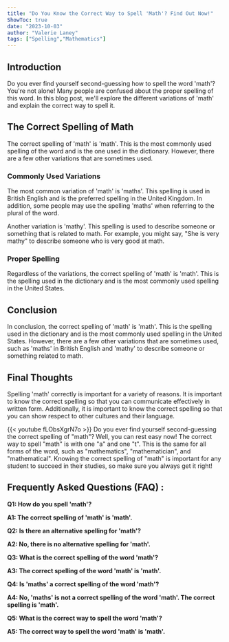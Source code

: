 ```yaml
---
title: "Do You Know the Correct Way to Spell 'Math'? Find Out Now!"
ShowToc: true 
date: "2023-10-03"
author: "Valerie Laney" 
tags: ["Spelling","Mathematics"]
---
```

## Introduction 

Do you ever find yourself second-guessing how to spell the word 'math'? You're not alone! Many people are confused about the proper spelling of this word. In this blog post, we'll explore the different variations of 'math' and explain the correct way to spell it. 

## The Correct Spelling of Math

The correct spelling of 'math' is 'math'. This is the most commonly used spelling of the word and is the one used in the dictionary. However, there are a few other variations that are sometimes used.

### Commonly Used Variations

The most common variation of 'math' is 'maths'. This spelling is used in British English and is the preferred spelling in the United Kingdom. In addition, some people may use the spelling 'maths' when referring to the plural of the word. 

Another variation is 'mathy'. This spelling is used to describe someone or something that is related to math. For example, you might say, "She is very mathy" to describe someone who is very good at math.

### Proper Spelling

Regardless of the variations, the correct spelling of 'math' is 'math'. This is the spelling used in the dictionary and is the most commonly used spelling in the United States.

## Conclusion

In conclusion, the correct spelling of 'math' is 'math'. This is the spelling used in the dictionary and is the most commonly used spelling in the United States. However, there are a few other variations that are sometimes used, such as 'maths' in British English and 'mathy' to describe someone or something related to math. 

## Final Thoughts

Spelling 'math' correctly is important for a variety of reasons. It is important to know the correct spelling so that you can communicate effectively in written form. Additionally, it is important to know the correct spelling so that you can show respect to other cultures and their language.

{{< youtube fLObsXgrN7o >}} 
Do you ever find yourself second-guessing the correct spelling of "math"? Well, you can rest easy now! The correct way to spell "math" is with one "a" and one "t". This is the same for all forms of the word, such as "mathematics", "mathematician", and "mathematical". Knowing the correct spelling of "math" is important for any student to succeed in their studies, so make sure you always get it right!

## Frequently Asked Questions (FAQ) :
**Q1: How do you spell 'math'?**

**A1: The correct spelling of 'math' is 'math'.**

**Q2: Is there an alternative spelling for 'math'?**

**A2: No, there is no alternative spelling for 'math'.**

**Q3: What is the correct spelling of the word 'math'?**

**A3: The correct spelling of the word 'math' is 'math'.**

**Q4: Is 'maths' a correct spelling of the word 'math'?**

**A4: No, 'maths' is not a correct spelling of the word 'math'. The correct spelling is 'math'.**

**Q5: What is the correct way to spell the word 'math'?**

**A5: The correct way to spell the word 'math' is 'math'.**





